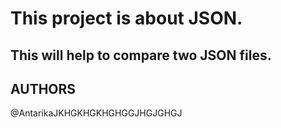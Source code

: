 # This project is about JSON.
## This will help to compare two JSON files.

## AUTHORS

@AntarikaJKHGKHGKHGHGGJHGJGHGJ